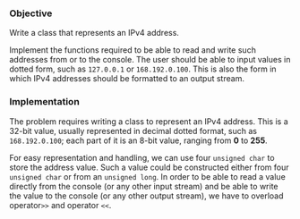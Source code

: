 ### Objective

Write a class that represents an IPv4 address. 

Implement the functions required to be able to read and write such addresses from or to the console. The user should be able to input values in dotted form, such as `127.0.0.1` or `168.192.0.100`. This is also the form in which IPv4 addresses should be formatted to an output stream.

### Implementation

The problem requires writing a class to represent an IPv4 address. This is a 32-bit value, usually represented in decimal dotted format, such as `168.192.0.100`; each part of it is an 8-bit value, ranging from **0** to **255**. 

For easy representation and handling, we can use four `unsigned char` to store the address value. Such a value could be constructed either from four `unsigned char` or from an `unsigned long`. In order to be able to read a value directly from the console (or any other input stream) and be able to write the value to the console (or any other output stream), we have to overload operator`>>` and operator `<<`.
